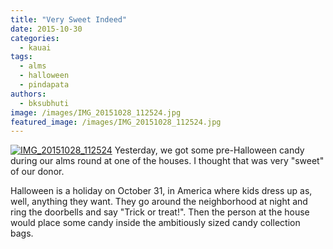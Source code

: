 ```yaml
---
title: "Very Sweet Indeed"
date: 2015-10-30
categories: 
  - kauai
tags: 
  - alms
  - halloween
  - pindapata
authors: 
  - bksubhuti
image: /images/IMG_20151028_112524.jpg
featured_image: /images/IMG_20151028_112524.jpg
---
```


[![IMG_20151028_112524](/images/IMG_20151028_112524.jpg)](/images/2015/10/IMG_20151028_112524.jpg) Yesterday, we got some pre-Halloween candy during our alms round at one of the houses. I thought that was very "sweet" of our donor.

Halloween is a holiday on October 31, in America where kids dress up as, well, anything they want. They go around the neighborhood at night and ring the doorbells and say "Trick or treat!". Then the person at the house would place some candy inside the ambitiously sized candy collection bags.